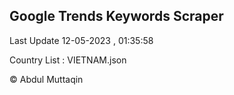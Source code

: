 

## Google Trends Keywords Scraper 
 
Last Update 12-05-2023 , 01:35:58

Country List :
VIETNAM.json



© Abdul Muttaqin 
